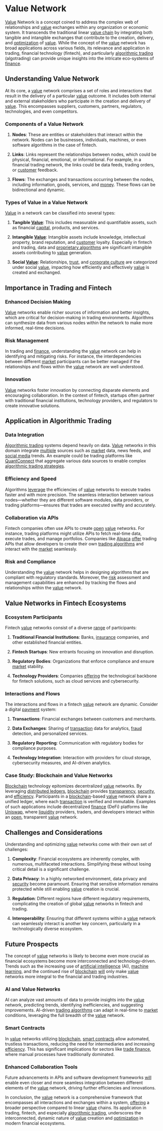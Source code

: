 # Value Network

[Value](../v/value.md) Network is a concept coined to address the complex web of relationships and [value](../v/value.md) exchanges within any organization or economic system. It transcends the traditional linear [value chain](../v/value_chain.md) by integrating both tangible and intangible exchanges that contribute to the creation, delivery, and [optimization](../o/optimization.md) of [value](../v/value.md). While the concept of the [value](../v/value.md) network has broad applications across various fields, its relevance and application in trading, financial technology (fintech), and particularly [algorithmic trading](../a/accountability.md) (algotrading) can provide unique insights into the intricate eco-systems of [finance](../f/finance.md).

## Understanding Value Network

At its core, a [value](../v/value.md) network comprises a set of roles and interactions that result in the delivery of a particular [value](../v/value.md) outcome. It includes both internal and external stakeholders who participate in the creation and delivery of [value](../v/value.md). This encompasses suppliers, customers, partners, regulators, technologies, and even competitors.

### Components of a Value Network

1. **Nodes**: These are entities or stakeholders that interact within the network. Nodes can be businesses, individuals, machines, or even software algorithms in the case of fintech.
  
2. **Links**: Links represent the relationships between nodes, which could be physical, financial, emotional, or informational. For example, in a financial trading network, the links could be data feeds, trading orders, or [customer](../c/customer.md) feedback.

3. **Flows**: The exchanges and transactions occurring between the nodes, including information, goods, services, and [money](../m/money.md). These flows can be bidirectional and dynamic.

### Types of Value in a Value Network

[Value](../v/value.md) in a network can be classified into several types:
  
1. **Tangible [Value](../v/value.md)**: This includes measurable and quantifiable assets, such as financial [capital](../c/capital.md), products, and services.

2. **Intangible [Value](../v/value.md)**: Intangible assets include knowledge, intellectual property, brand reputation, and [customer](../c/customer.md) loyalty. Especially in fintech and trading, data and [proprietary algorithms](../p/proprietary_algorithms.md) are significant intangible assets contributing to [value](../v/value.md) generation.

3. **Social [Value](../v/value.md)**: Relationships, [trust](../t/trust.md), and [corporate culture](../c/corporate_culture.md) are categorized under social [value](../v/value.md), impacting how efficiently and effectively [value](../v/value.md) is created and exchanged.

## Importance in Trading and Fintech

### Enhanced Decision Making

[Value](../v/value.md) networks enable richer sources of information and better insights, which are critical for decision-making in trading environments. Algorithms can synthesize data from various nodes within the network to make more informed, real-time decisions.

### Risk Management

In trading and [finance](../f/finance.md), understanding the [value](../v/value.md) network can help in identifying and mitigating risks. For instance, the interdependencies between different [market](../m/market.md) participants can be better managed if the relationships and flows within the [value](../v/value.md) network are well understood.

### Innovation

[Value](../v/value.md) networks foster innovation by connecting disparate elements and encouraging collaboration. In the context of fintech, startups often partner with traditional financial institutions, technology providers, and regulators to create innovative solutions.

## Application in Algorithmic Trading

### Data Integration

[Algorithmic trading](../a/accountability.md) systems depend heavily on data. [Value](../v/value.md) networks in this domain integrate [multiple](../m/multiple.md) sources such as [market](../m/market.md) data, news feeds, and [social media](../s/social_media.md) trends. An example could be trading platforms like [QuantConnect](https://www.quantconnect.com/) that aggregate various data sources to enable complex [algorithmic trading strategies](../a/algorithmic_trading_strategies.md).

### Efficiency and Speed

Algorithms [leverage](../l/leverage.md) the efficiencies of [value](../v/value.md) networks to execute trades faster and with more precision. The seamless interaction between various nodes—whether they are different software modules, data providers, or trading platforms—ensures that trades are executed swiftly and accurately.

### Collaboration via APIs

Fintech companies often use APIs to create [open](../o/open.md) [value](../v/value.md) networks. For instance, trading platforms might utilize APIs to fetch real-time data, execute trades, and manage portfolios. Companies like [Alpaca](https://alpaca.markets/) [offer](../o/offer.md) trading APIs that allow developers to create their own [trading algorithms](../t/trading_algorithms.md) and interact with the [market](../m/market.md) seamlessly.

### Risk and Compliance

Understanding the [value](../v/value.md) network helps in designing algorithms that are compliant with regulatory standards. Moreover, the [risk](../r/risk.md) assessment and management capabilities are enhanced by tracking the flows and relationships within the [value](../v/value.md) network.

## Value Networks in Fintech Ecosystems

### Ecosystem Participants

Fintech [value](../v/value.md) networks consist of a diverse [range](../r/range.md) of participants:
  
1. **Traditional Financial Institutions**: Banks, [insurance](../i/insurance.md) companies, and other established financial entities.
  
2. **Fintech Startups**: New entrants focusing on innovation and disruption.

3. **Regulatory Bodies**: Organizations that enforce compliance and ensure [market](../m/market.md) stability.

4. **Technology Providers**: Companies [offering](../o/offering.md) the technological backbone for fintech solutions, such as cloud services and cybersecurity.

### Interactions and Flows

The interactions and flows in a fintech [value](../v/value.md) network are dynamic. Consider a digital [payment](../p/payment.md) system:
  
1. **Transactions**: Financial exchanges between customers and merchants.
  
2. **Data Exchanges**: Sharing of [transaction](../t/transaction.md) data for analytics, [fraud](../f/fraud.md) detection, and personalized services.

3. **Regulatory Reporting**: Communication with regulatory bodies for compliance purposes.

4. **Technology Integration**: Interaction with providers for cloud storage, cybersecurity measures, and AI-driven analytics.

### Case Study: Blockchain and Value Networks

[Blockchain](../b/blockchain_in_trading.md) technology epitomizes decentralized [value](../v/value.md) networks. By leveraging [distributed ledgers](../d/distributed_ledgers.md), [blockchain](../b/blockchain_in_trading.md) provides [transparency](../t/transparency.md), [security](../s/security.md), and [efficiency](../e/efficiency.md). Participants in a [blockchain](../b/blockchain_in_trading.md)-based [value](../v/value.md) network share a unified ledger, where each [transaction](../t/transaction.md) is verified and immutable. Examples of such applications include decentralized [finance](../f/finance.md) (DeFi) platforms like [Uniswap](https://uniswap.org/), where [liquidity](../l/liquidity.md) providers, traders, and developers interact within an [open](../o/open.md), transparent [value](../v/value.md) network.

## Challenges and Considerations

Understanding and optimizing [value](../v/value.md) networks come with their own set of challenges:
  
1. **Complexity**: Financial ecosystems are inherently complex, with numerous, multifaceted interactions. Simplifying these without losing critical detail is a significant challenge.
  
2. **Data Privacy**: In a highly networked environment, data privacy and [security](../s/security.md) become paramount. Ensuring that sensitive information remains protected while still enabling [value](../v/value.md) creation is crucial.
  
3. **Regulation**: Different regions have different regulatory requirements, complicating the creation of global [value](../v/value.md) networks in fintech and trading.
  
4. **Interoperability**: Ensuring that different systems within a [value](../v/value.md) network can seamlessly interact is another key concern, particularly in a technologically diverse ecosystem.

## Future Prospects

The concept of [value](../v/value.md) networks is likely to become even more crucial as financial ecosystems become more interconnected and technology-driven. Trends such as the increasing use of [artificial intelligence](../a/artificial_intelligence_in_trading.md) (AI), [machine learning](../m/machine_learning.md), and the continued rise of [blockchain](../b/blockchain_in_trading.md) [will](../w/will.md) only make [value](../v/value.md) networks more integral to the financial and trading industries. 

### AI and Value Networks

AI can analyze vast amounts of data to provide insights into the [value](../v/value.md) network, predicting trends, identifying inefficiencies, and suggesting improvements. AI-driven [trading algorithms](../t/trading_algorithms.md) can adapt in real-time to [market](../m/market.md) conditions, leveraging the full breadth of the [value](../v/value.md) network.

### Smart Contracts

In [value](../v/value.md) networks utilizing [blockchain](../b/blockchain_in_trading.md), [smart contracts](../s/smart_contracts_in_trading.md) allow automated, trustless transactions, reducing the need for intermediaries and increasing [efficiency](../e/efficiency.md). This has significant implications for sectors like [trade finance](../t/trade_finance.md), where manual processes have traditionally dominated.

### Enhanced Collaboration Tools

Future advancements in APIs and software development frameworks [will](../w/will.md) enable even closer and more seamless integration between different elements of the [value](../v/value.md) network, driving further efficiencies and innovations.

In conclusion, the [value](../v/value.md) network is a comprehensive framework that encompasses all interactions and exchanges within a system, [offering](../o/offering.md) a broader perspective compared to linear [value](../v/value.md) chains. Its application in trading, fintech, and especially [algorithmic trading](../a/accountability.md), underscores the interconnected, dynamic nature of [value](../v/value.md) creation and [optimization](../o/optimization.md) in modern financial ecosystems.